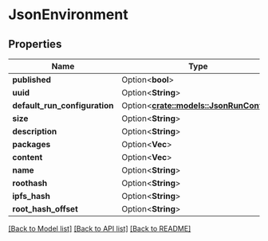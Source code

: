 # JsonEnvironment

## Properties

Name | Type | Description | Notes
------------ | ------------- | ------------- | -------------
**published** | Option<**bool**> |  | [optional]
**uuid** | Option<**String**> |  | [optional]
**default_run_configuration** | Option<[**crate::models::JsonRunConfig**](json_RunConfig.md)> |  | [optional]
**size** | Option<**String**> |  | [optional]
**description** | Option<**String**> |  | [optional]
**packages** | Option<**Vec<String>**> |  | [optional]
**content** | Option<**Vec<String>**> |  | [optional]
**name** | Option<**String**> |  | [optional]
**roothash** | Option<**String**> |  | [optional]
**ipfs_hash** | Option<**String**> |  | [optional]
**root_hash_offset** | Option<**String**> |  | [optional]

[[Back to Model list]](../README.md#documentation-for-models) [[Back to API list]](../README.md#documentation-for-api-endpoints) [[Back to README]](../README.md)


